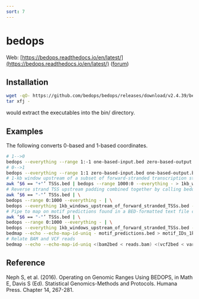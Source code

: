 ```yaml
---
sort: 7
---
```


# bedops

Web: [https://bedops.readthedocs.io/en/latest/](https://bedops.readthedocs.io/en/latest/) ([forum](https://bedops.altius.org/forum/))

## Installation

```bash
wget -qO- https://github.com/bedops/bedops/releases/download/v2.4.39/bedops_linux_x86_64-v2.4.39.tar.bz2 | \
tar xfj -
```

would extract the executables into the bin/ directory.

## Examples

The following converts 0-based and 1-based coordinates.

```bash
# 1-->0
bedops --everything --range 1:-1 one-based-input.bed zero-based-output.bed
# 0-->1
bedops --everything --range 1:1 zero-based-input.bed one-based-output.bed
# 1-kb window upstream of a subset of forward-stranded transcription start sites (TSSs) in TSSs.bed piped 1kb_windows_upstream_of_forward_stranded_TSSs.bed
awk ‘$6 == "+"’ TSSs.bed | bedops --range 1000:0 --everything - > 1kb_windows_upstream_of_forward_stranded_TSSs.bed
# Reverse strand TSS upstream padding combined together by calling bedops once more
awk ‘$6 == "-"’ TSSs.bed | \
bedops --range 0:1000 --everything - | \
bedops --everything 1kb_windows_upstream_of_forward_stranded_TSSs.bed - >1kb_upstream_padding_TSSs.bed
# Pipe to map on motif predictions found in a BED-formatted text file called motif_predictions.bed
awk ‘$6 == "-"’ TSSs.bed | \
bedops --range 0:1000 --everything - | \
bedops --everything 1kb_windows_upstream_of_forward_stranded_TSSs.bed - | \
bedmap --echo --echo-map-id-uniq - motif_predictions.bed > motif_IDs_1kb_upstream_padding_TSSs.bed
# Relate BAM and VCF reads
bedmap --echo --echo-map-id-uniq <(bam2bed < reads.bam) <(vcf2bed < variants.vcf) > reads_with_unique_IDs_of_overlapping_SNPs.bed
```

## Reference

Neph S, et al. (2016). Operating on Genomic Ranges Using BEDOPS, in Math E, Davis S (Ed). Statistical Genomics-Methods and Protocols. Humana Press. Chapter 14, 267-281.
